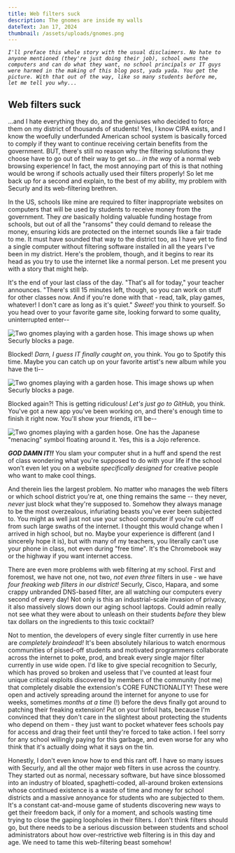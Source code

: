```yaml
---
title: Web filters suck
description: The gnomes are inside my walls
dateText: Jan 17, 2024
thumbnail: /assets/uploads/gnomes.png
---
```

*`I'll preface this whole story with the usual disclaimers. No hate to anyone mentioned (they're just doing their job), school owns the computers and can do what they want, no school principals or IT guys were harmed in the making of this blog post, yada yada. You get the picture. With that out of the way, like so many students before me, let me tell you why...`*

## Web filters suck

...and I hate everything they do, and the geniuses who decided to force them on my district of thousands of students! Yes, I know CIPA exists, and I know the woefully underfunded American school system is basically forced to comply if they want to continue receiving certain benefits from the government. BUT, there's still no reason why the filtering solutions they choose have to go out of their way to get so... *in the way* of a normal web browsing experience! In fact, the most annoying part of this is that nothing would be wrong if schools actually used their filters properly! So let me back up for a second and explain, to the best of my ability, my problem with Securly and its web-filtering brethren.

In the US, schools like mine are required to filter inappropriate websites on computers that will be used by students to receive money from the government. They *are* basically holding valuable funding hostage from schools, but out of all the "ransoms" they could demand to release the money, ensuring kids are protected on the internet sounds like a fair trade to me. It must have sounded that way to the district too, as I have yet to find a single computer without filtering software installed in all the years I've been in my district. Here's the problem, though, and it begins to rear its head as you try to use the internet like a normal person. Let me present you with a story that might help.

It's the end of your last class of the day. "That's all for today," your teacher announces. "There's still 15 minutes left, though, so you can work on stuff for other classes now. And if you're done with that - read, talk, play games, whatever! I don't care as long as it's quiet." *Sweet!* you think to yourself. So you head over to your favorite game site, looking forward to some quality, uninterrupted enter--

![Two gnomes playing with a garden hose. This image shows up when Securly blocks a page.](/assets/uploads/gnomes.png)

Blocked! *Darn, I guess IT finally caught on*, you think. You go to Spotify this time. Maybe you can catch up on your favorite artist's new album while you have the ti--

![Two gnomes playing with a garden hose. This image shows up when Securly blocks a page.](/assets/uploads/gnomes.png)

Blocked again?! This is getting ridiculous! *Let's just go to GitHub,* you think. You've got a new app you've been working on, and there's enough time to finish it right now. You'll show your friends, it'll be--

![Two gnomes playing with a garden hose. One has the Japanese "menacing" symbol floating around it. Yes, this is a Jojo reference.](/assets/uploads/gnomes_menacing.png)

***GOD DAMN IT!!*** You slam your computer shut in a huff and spend the rest of class wondering what you're supposed to do with your life if the school won't even let you on a website *specifically designed* for creative people who want to make cool things.

And therein lies the largest problem. No matter who manages the web filters or which school district you're at, one thing remains the same -- they never, *never* just block what they're supposed to. Somehow they always manage to be the most overzealous, infuriating beasts you've ever been subjected to. You might as well just not use your school computer if you're cut off from such large swaths of the internet. I thought this would change when I arrived in high school, but no. Maybe your experience is different (and I sincerely hope it is), but with many of my teachers, you literally can't use your phone in class, not even during "free time". It's the Chromebook way or the highway if you want internet access.

There are even more problems with web filtering at my school. First and foremost, we have not one, not two, *not even three* filters in use - we have *four freaking web filters in our district!* Securly, Cisco, Hapara, and some crappy unbranded DNS-based filter, are all watching our computers every second of every day! Not only is this an industrial-scale invasion of privacy, it also massively slows down our aging school laptops. Could admin really not see what they were about to unleash on their students *before* they blew tax dollars on the ingredients to this toxic cocktail?

Not to mention, the developers of every single filter currently in use here are *completely braindead!* It's been absolutely hilarious to watch enormous communities of pissed-off students and motivated programmers collaborate across the internet to poke, prod, and break every single major filter currently in use wide open. I'd like to give special recognition to Securly, which has proved so broken and useless that I've counted at least four unique critical exploits discovered by members of the community (not me) that completely disable the extension's CORE FUNCTIONALITY! These were open and actively spreading around the internet for anyone to use for weeks, sometimes *months at a time* (!) before the devs finally got around to patching their freaking extension! Put on your tinfoil hats, because I'm convinced that they don't care in the slightest about protecting the students who depend on them - they just want to pocket whatever fees schools pay for access and drag their feet until they're forced to take action. I feel sorry for any school willingly paying for this garbage, and even worse for any who think that it's actually doing what it says on the tin.

Honestly, I don't even know how to end this rant off. I have so many issues with Securly, and all the other major web filters in use across the country. They started out as normal, necessary software, but have since blossomed into an industry of bloated, spaghetti-coded, all-around broken extensions whose continued existence is a waste of time and money for school districts and a massive annoyance for students who are subjected to them. It's a constant cat-and-mouse game of students discovering new ways to get their freedom back, if only for a moment, and schools wasting time trying to close the gaping loopholes in their filters. I don't think filters should go, but there needs to be a serious discussion between students and school administrators about how over-restrictive web filtering is in this day and age. We need to tame this web-filtering beast somehow!